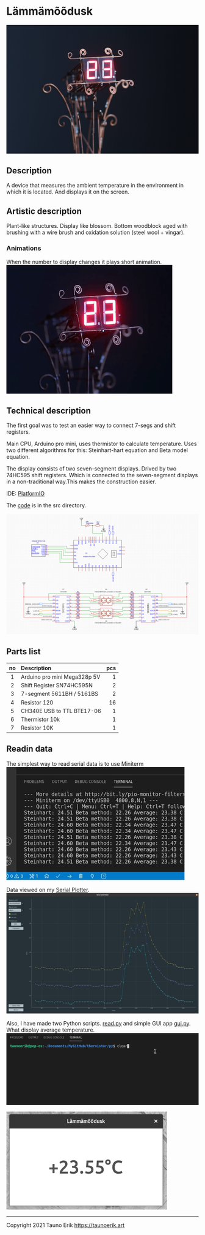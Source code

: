 # Lämmämõõdusk

![Lämmämõõdusk](img/IMG_8153.jpg)

## Description

A device that measures the ambient temperature in the environment in which it is located. And displays it on the screen.

## Artistic description

Plant-like structures. Display like blossom. Bottom woodblock aged with brushing with a wire brush and oxidation solution (steel wool + vingar).

### Animations
When the number to display changes it plays short animation.
![First animation](img/animation1.gif)

## Technical description

The first goal was to test an easier way to connect 7-segs and shift registers.

Main CPU, Arduino pro mini, uses thermistor to calculate temperature. Uses two different algorithms for this: Steinhart-hart equation and Beta model equation.

The display consists of two seven-segment displays. Drived by two 74HC595 shift registers. Which is connected to the seven-segment displays in a non-traditional way.This makes the construction easier.

IDE: [PlatformIO](https://platformio.org/)

The [code](src/main.cpp) is in the src directory.

![Lämmämõõdusk schematics](img/schematics.png)

## Parts list

| no  | Description                 | pcs  |
| :--:| :----                       | ---: |
| 1   | Arduino pro mini Mega328p 5V| 1    |
| 2   | Shift Register SN74HC595N   | 2    |
| 3   | 7-segment 5611BH / 5161BS   | 2    |
| 4   | Resistor 120                | 16   |
| 5   | CH340E USB to TTL BTE17-06  | 1    |
| 6   | Thermistor 10k              | 1    |
| 7   | Resistor 10K                | 1    |


## Readin data

The simplest way to read serial data is to use Miniterm
![Data on Miniterm](img/miniterm.gif)

Data viewed on my [Serial Plotter](https://github.com/taunoe/tauno-serial-plotter).
![Serial plotter](img/plot.png)

Also, I have made two Python scripts. [read.py](py/read.py) and simple GUI app [gui.py](py/gui.py). What display average temperature.
![read.py](img/python-stio.gif)

![gui.py](img/gui.gif)

___

Copyright 2021 Tauno Erik https://taunoerik.art
